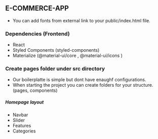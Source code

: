 ## E-COMMERCE-APP ##
- You can add fonts from external link to your public/index.html file.
### Dependencies (Frontend)
- React 
- Styled Components (styled-components)
- Materialize (@material-ui/core , @material-ui/icons )


### Create pages folder under src directory
- Our boilerplatte is simple but dont have enaughf configurations.
- When starting the project you can create folders for your structure. (pages, components)

##### Homepage layout
- Navbar
- Slider
- Features
- Categories
